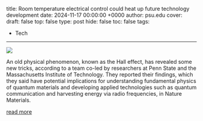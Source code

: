 title: Room temperature electrical control could heat up future technology development
date: 2024-11-17 00:00:00 +0000
author: psu.edu
cover: 
draft: false
top: false
type: post
hide: false
toc: false
tags:
  - Tech
---

![](https://psu-gatsby-files-prod.s3.amazonaws.com/s3fs-public/styles/16_9_1000w/public/2024/10/mao_4x3.png?h=d08f423e&itok=w1-_rNTz)

An old physical phenomenon, known as the Hall effect, has revealed some new tricks, according to a team co-led by researchers at Penn State and the Massachusetts Institute of Technology. They reported their findings, which they said have potential implications for understanding fundamental physics of quantum materials and developing applied technologies such as quantum communication and harvesting energy via radio frequencies, in Nature Materials.

[read more](https://www.psu.edu/news/research/story/room-temperature-electrical-control-could-heat-future-technology-development)
